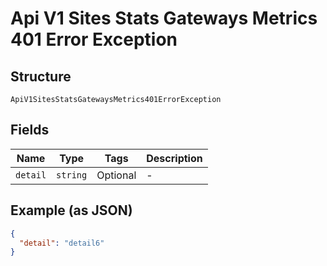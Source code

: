 
# Api V1 Sites Stats Gateways Metrics 401 Error Exception

## Structure

`ApiV1SitesStatsGatewaysMetrics401ErrorException`

## Fields

| Name | Type | Tags | Description |
|  --- | --- | --- | --- |
| `detail` | `string` | Optional | - |

## Example (as JSON)

```json
{
  "detail": "detail6"
}
```

